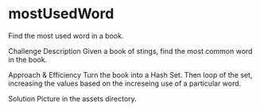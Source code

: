 # mostUsedWord
Find the most used word in a book.

Challenge Description
Given a book of stings, find the most common word in the book.

Approach & Efficiency
Turn the book into a Hash Set. Then loop of the set, increasing the values based on the increseing use of a particular word.

Solution
Picture in the assets directory.